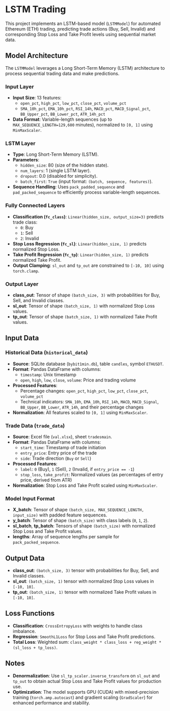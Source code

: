 # LSTM Trading

This project implements an LSTM-based model (`LSTMModel`) for automated Ethereum (ETH) trading, predicting trade actions (Buy, Sell, Invalid) and corresponding Stop Loss and Take Profit levels using sequential market data.

## Model Architecture

The `LSTMModel` leverages a Long Short-Term Memory (LSTM) architecture to process sequential trading data and make predictions.

### Input Layer
- **Input Size**: 13 features:
  - `open_pct`, `high_pct`, `low_pct`, `close_pct`, `volume_pct`
  - `SMA_10h_pct`, `EMA_10h_pct`, `RSI_14h`, `MACD_pct`, `MACD_Signal_pct`, `BB_Upper_pct`, `BB_Lower_pct`, `ATR_14h_pct`
- **Data Format**: Variable-length sequences (up to `MAX_SEQUENCE_LENGTH=129,600` minutes), normalized to `[0, 1]` using `MinMaxScaler`.

### LSTM Layer
- **Type**: Long Short-Term Memory (LSTM).
- **Parameters**:
  - `hidden_size`: 80 (size of the hidden state).
  - `num_layers`: 1 (single LSTM layer).
  - `dropout`: 0.0 (disabled for simplicity).
  - `batch_first`: `True` (input format: `(batch, sequence, features)`).
- **Sequence Handling**: Uses `pack_padded_sequence` and `pad_packed_sequence` to efficiently process variable-length sequences.

### Fully Connected Layers
- **Classification (`fc_class`)**: `Linear(hidden_size, output_size=3)` predicts trade class:
  - `0`: Buy
  - `1`: Sell
  - `2`: Invalid
- **Stop Loss Regression (`fc_sl`)**: `Linear(hidden_size, 1)` predicts normalized Stop Loss.
- **Take Profit Regression (`fc_tp`)**: `Linear(hidden_size, 1)` predicts normalized Take Profit.
- **Output Clamping**: `sl_out` and `tp_out` are constrained to `[-10, 10]` using `torch.clamp`.

### Output Layer
- **class_out**: Tensor of shape `(batch_size, 3)` with probabilities for Buy, Sell, and Invalid classes.
- **sl_out**: Tensor of shape `(batch_size, 1)` with normalized Stop Loss values.
- **tp_out**: Tensor of shape `(batch_size, 1)` with normalized Take Profit values.

## Input Data

### Historical Data (`historical_data`)
- **Source**: SQLite database (`bybit1min.db`), table `candles`, symbol `ETHUSDT`.
- **Format**: Pandas DataFrame with columns:
  - `timestamp`: Unix timestamp
  - `open`, `high`, `low`, `close`, `volume`: Price and trading volume
- **Processed Features**:
  - Percentage changes: `open_pct`, `high_pct`, `low_pct`, `close_pct`, `volume_pct`
  - Technical indicators: `SMA_10h`, `EMA_10h`, `RSI_14h`, `MACD`, `MACD_Signal`, `BB_Upper`, `BB_Lower`, `ATR_14h`, and their percentage changes
- **Normalization**: All features scaled to `[0, 1]` using `MinMaxScaler`.

### Trade Data (`trade_data`)
- **Source**: Excel file (`val.xlsx`), sheet `tradesmain`.
- **Format**: Pandas DataFrame with columns:
  - `start_time`: Timestamp of trade initiation
  - `entry_price`: Entry price of the trade
  - `side`: Trade direction (`Buy` or `Sell`)
- **Processed Features**:
  - `label`: `0` (Buy), `1` (Sell), `2` (Invalid, if `entry_price == -1`)
  - `stop_loss`, `take_profit`: Normalized values (as percentages of entry price, derived from ATR)
- **Normalization**: Stop Loss and Take Profit scaled using `MinMaxScaler`.

### Model Input Format
- **X_batch**: Tensor of shape `(batch_size, MAX_SEQUENCE_LENGTH, input_size)` with padded feature sequences.
- **y_batch**: Tensor of shape `(batch_size)` with class labels (`0`, `1`, `2`).
- **sl_batch**, **tp_batch**: Tensors of shape `(batch_size)` with normalized Stop Loss and Take Profit values.
- **lengths**: Array of sequence lengths per sample for `pack_packed_sequence`.

## Output Data
- **class_out**: `(batch_size, 3)` tensor with probabilities for Buy, Sell, and Invalid classes.
- **sl_out**: `(batch_size, 1)` tensor with normalized Stop Loss values in `[-10, 10]`.
- **tp_out**: `(batch_size, 1)` tensor with normalized Take Profit values in `[-10, 10]`.

## Loss Functions
- **Classification**: `CrossEntropyLoss` with weights to handle class imbalance.
- **Regression**: `SmoothL1Loss` for Stop Loss and Take Profit predictions.
- **Total Loss**: Weighted sum: `class_weight * class_loss + reg_weight * (sl_loss + tp_loss)`.

## Notes
- **Denormalization**: Use `sl_tp_scaler.inverse_transform` on `sl_out` and `tp_out` to obtain actual Stop Loss and Take Profit values for production use.
- **Optimization**: The model supports GPU (CUDA) with mixed-precision training (`torch.amp.autocast`) and gradient scaling (`GradScaler`) for enhanced performance and stability.
